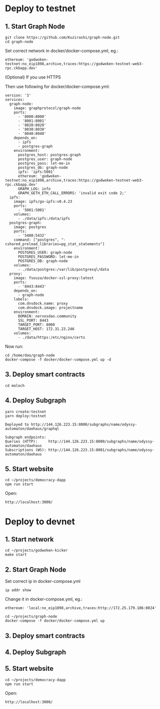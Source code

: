 # Deploy to testnet

## 1. Start Graph Node

```
git clone https://github.com/Kuzirashi/graph-node.git
cd graph-node
```

Set correct network in docker/docker-compose.yml, eg.:
```
ethereum: 'godwoken-testnet:no_eip1898,archive,traces:https://godwoken-testnet-web3-rpc.ckbapp.dev'
```

(Optional) If you use HTTPS

Then use following for docker/docker-compose.yml:
```
version: '3'
services:
  graph-node:
    image: graphprotocol/graph-node
    ports:
      - '8000:8000'
      - '8001:8001'
      - '8020:8020'
      - '8030:8030'
      - '8040:8040'
    depends_on:
      - ipfs
      - postgres-graph
    environment:
      postgres_host: postgres-graph
      postgres_user: graph-node
      postgres_pass: let-me-in
      postgres_db: graph-node
      ipfs: 'ipfs:5001'
      ethereum: 'godwoken-testnet:no_eip1898,archive,traces:https://godwoken-testnet-web3-rpc.ckbapp.dev'
      GRAPH_LOG: info
      GRAPH_GETH_ETH_CALL_ERRORS: 'invalid exit code 2;'
  ipfs:
    image: ipfs/go-ipfs:v0.4.23
    ports:
      - '5001:5001'
    volumes:
      - ./data/ipfs:/data/ipfs
  postgres-graph:
    image: postgres
    ports:
      - '5400:5432'
    command: ["postgres", "-cshared_preload_libraries=pg_stat_statements"]
    environment:
      POSTGRES_USER: graph-node
      POSTGRES_PASSWORD: let-me-in
      POSTGRES_DB: graph-node
    volumes:
      - ./data/postgres:/var/lib/postgresql/data
  proxy:
    image: fsouza/docker-ssl-proxy:latest
    ports:
      - '8443:8443'
    depends_on:
      - graph-node
    labels:
      com.dnsdock.name: proxy
      com.dnsdock.image: projectname
    environment:
      DOMAIN: nervosdao.community
      SSL_PORT: 8443
      TARGET_PORT: 8000
      TARGET_HOST: 172.31.23.246
    volumes:
      - ./data/https:/etc/nginx/certs
```

Now run:

```
cd /home/dao/graph-node
docker-compose -f docker/docker-compose.yml up -d
```

## 3. Deploy smart contracts

```
cd moloch

```

## 4. Deploy Subgraph

```
yarn create:testnet
yarn deploy:testnet
```

```
Deployed to http://144.126.223.15:8000/subgraphs/name/odyssy-automaton/daohaus/graphql

Subgraph endpoints:
Queries (HTTP):     http://144.126.223.15:8000/subgraphs/name/odyssy-automaton/daohaus
Subscriptions (WS): http://144.126.223.15:8001/subgraphs/name/odyssy-automaton/daohaus
```

## 5. Start website

```
cd ~/projects/democracy-dapp
npm run start
```

Open:
```
http://localhost:3000/
```

# Deploy to devnet

## 1. Start network

```
cd ~/projects/godwoken-kicker
make start
```

## 2. Start Graph Node

Set correct ip in docker-compose.yml
```
ip addr show
```

Change it in docker-compose.yml, eg.:
```
ethereum: 'local:no_eip1898,archive,traces:http://172.25.179.106:8024'
```

```
cd ~/projects/graph-node
docker-compose -f docker/docker-compose.yml up
```

## 3. Deploy smart contracts

## 4. Deploy Subgraph

## 5. Start website

```
cd ~/projects/democracy-dapp
npm run start
```

Open:
```
http://localhost:3000/
```